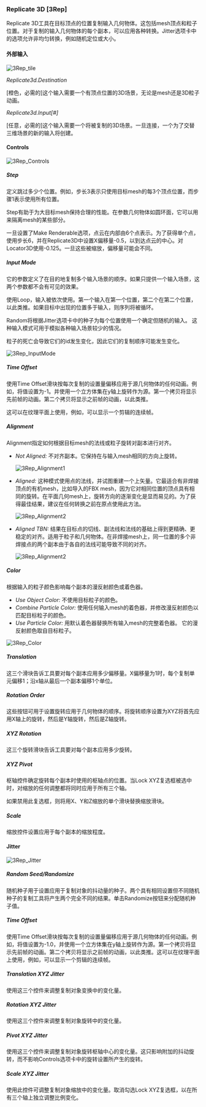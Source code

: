 ### Replicate 3D [3Rep]

Replicate 3D工具在目标顶点的位置复制输入几何物体。这包括mesh顶点和粒子位置。对于复制的输入几何物体的每个副本，可以应用各种转换。Jitter选项卡中的选项允许非均匀转换，例如随机定位或大小。

#### 外部输入

 ![3Rep_tile](images/3Rep_tile.jpg)

*Replicate3d.Destination* 

[橙色，必需的]这个输入需要一个有顶点位置的3D场景，无论是mesh还是3D粒子动画。

*Replicate3d.Input[#]* 

[任意，必需的]这个输入需要一个将被复制的3D场景。一旦连接，一个为了交替三维场景的新的输入将创建。

#### Controls

![3Rep_Controls](images/3Rep_Controls.png)

##### Step

定义跳过多少个位置。例如，步长3表示只使用目标mesh的每3个顶点位置，而步骤1表示使用所有位置。

Step有助于为大目标mesh保持合理的性能。在参数几何物体如圆环面，它可以用来隔离mesh的某些部分。

一旦设置了Make Renderable选项，点云在内部由6个点表示。为了获得单个点，使用步长6，并在Replicate3D中设置X偏移量-0.5，以到达点云的中心。对Locator3D使用-0.125。一旦这些被缩放，偏移量可能会不同。

##### Input Mode 

它的参数定义了在目的地复制多个输入场景的顺序。如果只提供一个输入场景，这两个参数都不会有可见的效果。

使用Loop，输入被依次使用。第一个输入在第一个位置，第二个在第二个位置，以此类推。如果目标中出现的位置多于输入，则序列将被循环。

Random将根据Jitter选项卡中的种子为每个位置使用一个确定但随机的输入。
这种输入模式可用于模拟各种输入场景较少的情况。

粒子的死亡会导致它们的id发生变化，因此它们的复制顺序可能发生变化。

![3Rep_InputMode](images/3Rep_InputMode.jpg)

##### Time Offset

使用Time Offset滑块按每次复制的设置量偏移应用于源几何物体的任何动画。例如，将值设置为-1。并使用一个立方体集在y轴上旋转作为源。第一个拷贝将显示先前帧的动画。第二个拷贝将显示之前帧的动画，以此类推。

这可以在纹理平面上使用，例如，可以显示一个剪辑的连续帧。

##### Alignment

Alignment指定如何根据目标mesh的法线或粒子旋转对副本进行对齐。

- *Not Aligned:* 不对齐副本。它保持在与输入mesh相同的方向上旋转。

  ![3Rep_Alignment1](images/3Rep_Alignment1.jpg)

- *Aligned:* 这种模式使用点的法线，并试图重建一个上矢量。它最适合有非焊接顶点的有机mesh，比如导入的FBX mesh，因为它对相同位置的顶点具有相同的旋转。在平面几何mesh上，旋转方向的逐渐变化是显而易见的。为了获得最佳结果，建议在任何转换之前在原点使用此方法。

  ![3Rep_Alignment2](images/3Rep_Alignment2.jpg)

- *Aligned TBN:* 结果在目标点的切线、副法线和法线的基础上得到更精确、更稳定的对齐。适用于粒子和几何物体。在非焊接mesh上，同一位置的多个非焊接点的两个副本由于各自的法线可能导致不同的对齐。

  ![3Rep_Alignment2](images/3Rep_Alignment3.jpg)

##### Color

根据输入的粒子颜色影响每个副本的漫反射颜色或着色器。

- *Use Object Color:* 不使用目标粒子的颜色。
- *Combine Particle Color:* 使用任何输入mesh的着色器，并修改漫反射颜色以匹配目标粒子的颜色。
- *Use Particle Color:* 用默认着色器替换所有输入mesh的完整着色器。
  它的漫反射颜色取自目标粒子。

![3Rep_Color](images/3Rep_Color.jpg)

##### Translation

这三个滑块告诉工具要对每个副本应用多少偏移量。X偏移量为1时，每个复制单元偏移1；沿x轴从最后一个副本偏移1个单位。

##### Rotation Order

这些按钮可用于设置旋转应用于几何物体的顺序。将旋转顺序设置为XYZ将首先应用X轴上的旋转，然后是Y轴旋转，然后是Z轴旋转。

##### XYZ Rotation

这三个旋转滑块告诉工具要对每个副本应用多少旋转。

##### XYZ Pivot

枢轴控件确定旋转每个副本时使用的枢轴点的位置。当Lock XYZ复选框被选中时，对缩放的任何调整都将同时应用于所有三个轴。

如果禁用此复选框，则将用X、Y和Z缩放的单个滑块替换缩放滑块。

##### Scale

缩放控件设置应用于每个副本的缩放程度。

#### Jitter

![3Rep_Jitter](images/3Rep_Jitter.jpg)

##### Random Seed/Randomize

随机种子用于设置应用于复制对象的抖动量的种子。两个具有相同设置但不同随机种子的复制工具将产生两个完全不同的结果。单击Randomize按钮来分配随机种子值。

##### Time Offset

使用Time Offset滑块按每次复制的设置量偏移应用于源几何物体的任何动画。例如，将值设置为-1.0，并使用一个立方体集在y轴上旋转作为源。第一个拷贝将显示先前帧的动画。第二个拷贝将显示之前帧的动画，以此类推。这可以在纹理平面上使用，例如，可以显示一个剪辑的连续帧。

##### Translation XYZ Jitter

使用这三个控件来调整复制对象变换中的变化量。

##### Rotation XYZ Jitter

使用这三个控件来调整复制对象旋转中的变化量。

##### Pivot XYZ Jitter

使用这三个控件来调整复制对象旋转枢轴中心的变化量。这只影响附加的抖动旋转，而不影响Controls选项卡中的旋转设置所产生的旋转。

##### Scale XYZ Jitter

使用此控件可调整复制对象缩放中的变化量。取消勾选Lock XYZ复选框，以在所有三个轴上独立调整比例变化。

